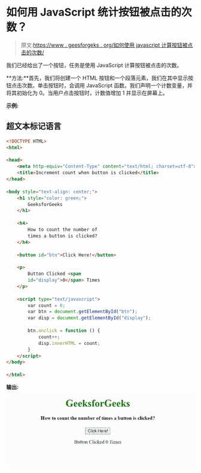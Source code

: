 # 如何用 JavaScript 统计按钮被点击的次数？

> 原文:[https://www . geesforgeks . org/如何使用 javascript 计算按钮被点击的次数/](https://www.geeksforgeeks.org/how-to-count-the-number-of-times-a-button-is-clicked-using-javascript/)

我们已经给出了一个按钮，任务是使用 JavaScript 计算按钮被点击的次数。

**方法:**首先，我们将创建一个 HTML 按钮和一个段落元素，我们在其中显示按钮点击次数。单击按钮时，会调用 JavaScript 函数。我们声明一个计数变量，并将其初始化为 0。当用户点击按钮时，计数值增加 1 并显示在屏幕上。

**示例:**

## 超文本标记语言

```html
<!DOCTYPE HTML>
<html>

<head>
    <meta http-equiv="Content-Type" content="text/html; charset=utf-8">
    <title>Increment count when button is clicked</title>
</head>

<body style="text-align: center;">
    <h1 style="color: green;">
        GeeksforGeeks
    </h1>

    <h4>
        How to count the number of 
        times a button is clicked?
    </h4>

    <button id="btn">Click Here!</button>

    <p>
        Button Clicked <span 
        id="display">0</span> Times
    </p>

    <script type="text/javascript">
        var count = 0;
        var btn = document.getElementById("btn");
        var disp = document.getElementById("display");

        btn.onclick = function () {
            count++;
            disp.innerHTML = count;
        }
    </script>
</body>

</html>
```

**输出:**

![](img/ae6ba191089650f87228b55c9e42599f.png)
